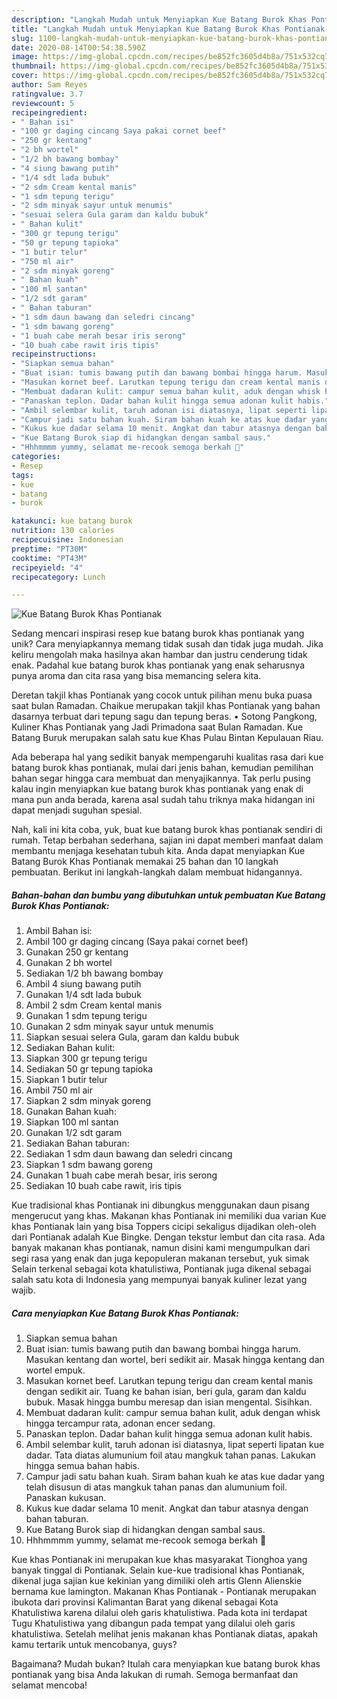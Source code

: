 ```yaml
---
description: "Langkah Mudah untuk Menyiapkan Kue Batang Burok Khas Pontianak Anti Gagal"
title: "Langkah Mudah untuk Menyiapkan Kue Batang Burok Khas Pontianak Anti Gagal"
slug: 1100-langkah-mudah-untuk-menyiapkan-kue-batang-burok-khas-pontianak-anti-gagal
date: 2020-08-14T00:54:38.590Z
image: https://img-global.cpcdn.com/recipes/be852fc3605d4b8a/751x532cq70/kue-batang-burok-khas-pontianak-foto-resep-utama.jpg
thumbnail: https://img-global.cpcdn.com/recipes/be852fc3605d4b8a/751x532cq70/kue-batang-burok-khas-pontianak-foto-resep-utama.jpg
cover: https://img-global.cpcdn.com/recipes/be852fc3605d4b8a/751x532cq70/kue-batang-burok-khas-pontianak-foto-resep-utama.jpg
author: Sam Reyes
ratingvalue: 3.7
reviewcount: 5
recipeingredient:
- " Bahan isi"
- "100 gr daging cincang Saya pakai cornet beef"
- "250 gr kentang"
- "2 bh wortel"
- "1/2 bh bawang bombay"
- "4 siung bawang putih"
- "1/4 sdt lada bubuk"
- "2 sdm Cream kental manis"
- "1 sdm tepung terigu"
- "2 sdm minyak sayur untuk menumis"
- "sesuai selera Gula garam dan kaldu bubuk"
- " Bahan kulit"
- "300 gr tepung terigu"
- "50 gr tepung tapioka"
- "1 butir telur"
- "750 ml air"
- "2 sdm minyak goreng"
- " Bahan kuah"
- "100 ml santan"
- "1/2 sdt garam"
- " Bahan taburan"
- "1 sdm daun bawang dan seledri cincang"
- "1 sdm bawang goreng"
- "1 buah cabe merah besar iris serong"
- "10 buah cabe rawit iris tipis"
recipeinstructions:
- "Siapkan semua bahan"
- "Buat isian: tumis bawang putih dan bawang bombai hingga harum. Masukan kentang dan wortel, beri sedikit air. Masak hingga kentang dan wortel empuk."
- "Masukan kornet beef. Larutkan tepung terigu dan cream kental manis dengan sedikit air. Tuang ke bahan isian, beri gula, garam dan kaldu bubuk. Masak hingga bumbu meresap dan isian mengental. Sisihkan."
- "Membuat dadaran kulit: campur semua bahan kulit, aduk dengan whisk hingga tercampur rata, adonan encer sedang."
- "Panaskan teplon. Dadar bahan kulit hingga semua adonan kulit habis."
- "Ambil selembar kulit, taruh adonan isi diatasnya, lipat seperti lipatan kue dadar. Tata diatas alumunium foil atau mangkuk tahan panas. Lakukan hingga semua bahan habis."
- "Campur jadi satu bahan kuah. Siram bahan kuah ke atas kue dadar yang telah disusun di atas mangkuk tahan panas dan alumunium foil. Panaskan kukusan."
- "Kukus kue dadar selama 10 menit. Angkat dan tabur atasnya dengan bahan taburan."
- "Kue Batang Burok siap di hidangkan dengan sambal saus."
- "Hhhmmmm yummy, selamat me-recook semoga berkah 🙏"
categories:
- Resep
tags:
- kue
- batang
- burok

katakunci: kue batang burok 
nutrition: 130 calories
recipecuisine: Indonesian
preptime: "PT30M"
cooktime: "PT43M"
recipeyield: "4"
recipecategory: Lunch

---
```



![Kue Batang Burok Khas Pontianak](https://img-global.cpcdn.com/recipes/be852fc3605d4b8a/751x532cq70/kue-batang-burok-khas-pontianak-foto-resep-utama.jpg)

Sedang mencari inspirasi resep kue batang burok khas pontianak yang unik? Cara menyiapkannya memang tidak susah dan tidak juga mudah. Jika keliru mengolah maka hasilnya akan hambar dan justru cenderung tidak enak. Padahal kue batang burok khas pontianak yang enak seharusnya punya aroma dan cita rasa yang bisa memancing selera kita.

Deretan takjil khas Pontianak yang cocok untuk pilihan menu buka puasa saat bulan Ramadan. Chaikue merupakan takjil khas Pontianak yang bahan dasarnya terbuat dari tepung sagu dan tepung beras. • Sotong Pangkong, Kuliner Khas Pontianak yang Jadi Primadona saat Bulan Ramadan. Kue Batang Buruk merupakan salah satu kue Khas Pulau Bintan Kepulauan Riau.

Ada beberapa hal yang sedikit banyak mempengaruhi kualitas rasa dari kue batang burok khas pontianak, mulai dari jenis bahan, kemudian pemilihan bahan segar hingga cara membuat dan menyajikannya. Tak perlu pusing kalau ingin menyiapkan kue batang burok khas pontianak yang enak di mana pun anda berada, karena asal sudah tahu triknya maka hidangan ini dapat menjadi suguhan spesial.


Nah, kali ini kita coba, yuk, buat kue batang burok khas pontianak sendiri di rumah. Tetap berbahan sederhana, sajian ini dapat memberi manfaat dalam membantu menjaga kesehatan tubuh kita. Anda dapat menyiapkan Kue Batang Burok Khas Pontianak memakai 25 bahan dan 10 langkah pembuatan. Berikut ini langkah-langkah dalam membuat hidangannya.

<!--inarticleads1-->

##### Bahan-bahan dan bumbu yang dibutuhkan untuk pembuatan Kue Batang Burok Khas Pontianak:

1. Ambil  Bahan isi:
1. Ambil 100 gr daging cincang (Saya pakai cornet beef)
1. Gunakan 250 gr kentang
1. Gunakan 2 bh wortel
1. Sediakan 1/2 bh bawang bombay
1. Ambil 4 siung bawang putih
1. Gunakan 1/4 sdt lada bubuk
1. Ambil 2 sdm Cream kental manis
1. Gunakan 1 sdm tepung terigu
1. Gunakan 2 sdm minyak sayur untuk menumis
1. Siapkan sesuai selera Gula, garam dan kaldu bubuk
1. Sediakan  Bahan kulit:
1. Siapkan 300 gr tepung terigu
1. Sediakan 50 gr tepung tapioka
1. Siapkan 1 butir telur
1. Ambil 750 ml air
1. Siapkan 2 sdm minyak goreng
1. Gunakan  Bahan kuah:
1. Siapkan 100 ml santan
1. Gunakan 1/2 sdt garam
1. Sediakan  Bahan taburan:
1. Sediakan 1 sdm daun bawang dan seledri cincang
1. Siapkan 1 sdm bawang goreng
1. Gunakan 1 buah cabe merah besar, iris serong
1. Sediakan 10 buah cabe rawit, iris tipis


Kue tradisional khas Pontianak ini dibungkus menggunakan daun pisang mengerucut yang khas. Makanan khas Pontianak ini memiliki dua varian Kue khas Pontianak lain yang bisa Toppers cicipi sekaligus dijadikan oleh-oleh dari Pontianak adalah Kue Bingke. Dengan tekstur lembut dan cita rasa. Ada banyak makanan khas pontianak, namun disini kami mengumpulkan dari segi rasa yang enak dan juga kepopuleran makanan tersebut, yuk simak Selain terkenal sebagai kota khatulistiwa, Pontianak juga dikenal sebagai salah satu kota di Indonesia yang mempunyai banyak kuliner lezat yang wajib. 

<!--inarticleads2-->

##### Cara menyiapkan Kue Batang Burok Khas Pontianak:

1. Siapkan semua bahan
1. Buat isian: tumis bawang putih dan bawang bombai hingga harum. Masukan kentang dan wortel, beri sedikit air. Masak hingga kentang dan wortel empuk.
1. Masukan kornet beef. Larutkan tepung terigu dan cream kental manis dengan sedikit air. Tuang ke bahan isian, beri gula, garam dan kaldu bubuk. Masak hingga bumbu meresap dan isian mengental. Sisihkan.
1. Membuat dadaran kulit: campur semua bahan kulit, aduk dengan whisk hingga tercampur rata, adonan encer sedang.
1. Panaskan teplon. Dadar bahan kulit hingga semua adonan kulit habis.
1. Ambil selembar kulit, taruh adonan isi diatasnya, lipat seperti lipatan kue dadar. Tata diatas alumunium foil atau mangkuk tahan panas. Lakukan hingga semua bahan habis.
1. Campur jadi satu bahan kuah. Siram bahan kuah ke atas kue dadar yang telah disusun di atas mangkuk tahan panas dan alumunium foil. Panaskan kukusan.
1. Kukus kue dadar selama 10 menit. Angkat dan tabur atasnya dengan bahan taburan.
1. Kue Batang Burok siap di hidangkan dengan sambal saus.
1. Hhhmmmm yummy, selamat me-recook semoga berkah 🙏


Kue khas Pontianak ini merupakan kue khas masyarakat Tionghoa yang banyak tinggal di Pontianak. Selain kue-kue tradisional khas Pontianak, dikenal juga sajian kue kekinian yang dimiliki oleh artis Glenn Alienskie bernama kue lamington. Makanan Khas Pontianak - Pontianak merupakan ibukota dari provinsi Kalimantan Barat yang dikenal sebagai Kota Khatulistiwa karena dilalui oleh garis khatulistiwa. Pada kota ini terdapat Tugu Khatulistiwa yang dibangun pada tempat yang dilalui oleh garis khatulistiwa. Setelah melihat jenis makanan khas Pontianak diatas, apakah kamu tertarik untuk mencobanya, guys? 

Bagaimana? Mudah bukan? Itulah cara menyiapkan kue batang burok khas pontianak yang bisa Anda lakukan di rumah. Semoga bermanfaat dan selamat mencoba!
